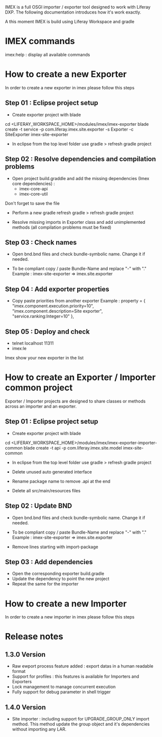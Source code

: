 IMEX is a full OSGI importer / exporter tool designed to work with Liferay DXP. The following documentation introduces how it's work exactly.

A this moment IMEX is build using Liferay Workspace and gradle

# IMEX commands
imex:help : display all available commands

# How to create a new Exporter

In order to create a new exporter in imex please follow this steps

## Step 01 : Eclipse project setup

 - Create exporter project with blade

 cd <LIFERAY_WORKSPACE_HOME>/modules/imex/imex-exporter
 blade create -t service -p com.liferay.imex.site.exporter -s Exporter -c SiteExporter imex-site-exporter

 - In eclipse from the top level folder use gradle > refresh gradle project

## Step 02 : Resolve dependencies and compilation problems

 - Open project build.graddle and add the missing dependencies (Imex core dependencies) :
    - imex-core-api
    - imex-core-util

 Don't forget to save the file
 
 - Perform a new gradle refresh gradle > refresh gradle project
 
 - Resolve missing imports in Exporter class and add unimplemented methods (all compilation problems must be fixed)
 
## Step 03 : Check names

- Open bnd.bnd files and check bundle-symbolic name. Change it if needed.

- To be compliant copy / paste Bundle-Name and replace "-" with "." 
Example : imex-site-exporter => imex.site.exporter

## Step 04 : Add exporter properties

- Copy paste priorities from another exporter 
Example : 	property = {
			"imex.component.execution.priority=10",
			"imex.component.description=Site exporter",
			"service.ranking:Integer=10"
		},
		
## Step 05 : Deploy and check

- telnet localhost 11311
- imex:le

Imex show your new exporter in the list

# How to create an Exporter / Importer common project

Exporter / Importer projects are designed to share classes or methods across an importer and an exporter. 

## Step 01 : Eclipse project setup

 - Create exporter project with blade

cd <LIFERAY_WORKSPACE_HOME>/modules/imex/imex-exporter-importer-common
blade create -t api -p com.liferay.imex.site.model imex-site-common

 - In eclipse from the top level folder use gradle > refresh gradle project
 
 - Delete unused auto generated interface 
 
 - Rename package name to remove .api at the end
 
 - Delete all src/main/resources files
 
 
## Step 02 : Update BND

- Open bnd.bnd files and check bundle-symbolic name. Change it if needed.

- To be compliant copy / paste Bundle-Name and replace "-" with "." 
Example : imex-site-exporter => imex.site.exporter

- Remove lines starting with import-package

## Step 03 : Add dependencies 

- Open the corresponding exporter build.gradle
- Update the dependency to point the new project
- Repeat the same for the importer
 

# How to create a new Importer
In order to create a new importer in imex please follow this steps


# Release notes
## 1.3.0 Version
 - Raw ewport process feature added : export datas in a human readable format
 - Support for profiles : this features is available for Importers and Exporters 
 - Lock management to manage concurrent execution
 - Fully support for debug parameter in shell trigger
 
## 1.4.0 Version
 - Site importer : including support for UPGRADE_GROUP_ONLY import method. This method update the group object and it's dependencies without importing any LAR.